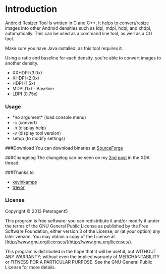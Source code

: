 # Introduction
Android Resizer Tool is written in C and C++. It helps to convert/resize images into other Android densities such as ldpi, mdpi, hdpi, and xhdpi, automatically. This can be used as a command line tool, as well as a CLI tool.

Make sure you have Java installed, as this tool requires it.

Using a ratio and baseline for each density, you're able to convert images to another density.

- XXHDPI (3.0x)
- XHDPI (2.0x)
- HDPI (1.5x)
- MDPI (1x) - Baseline
- LDPI  (0.75x)

### Usage
- \*no argument\* (load console menu)
- -c (convert)
- -h (display help)
- -v (display tool version)
- setup (to modify settings)

###Download
You can download binaries at [SourceForge](http://sourceforge.net/projects/androidresizert/)

###Changelog
The changelog can be seen on my [2nd post](http://forum.xda-developers.com/showpost.php?p=31614067&postcount=2) in the XDA thread.

###Thanks to
- [kevinkamps](https://code.google.com/p/android-drawable-converter/)
- [trevor](https://github.com/trevor/ImageMagick)

### License
Copyright &copy; 2013  Peteragent5

This program is free software: you can redistribute it and/or modify
it under the terms of the GNU General Public License as published by
the Free Software Foundation, either version 3 of the License, or
(at your option) any later version. You may obtain a copy of the License at  [http://www.gnu.org/licenses/](http://www.gnu.org/licenses/).

This program is distributed in the hope that it will be useful,
but WITHOUT ANY WARRANTY; without even the implied warranty of
MERCHANTABILITY or FITNESS FOR A PARTICULAR PURPOSE.  See the
GNU General Public License for more details.